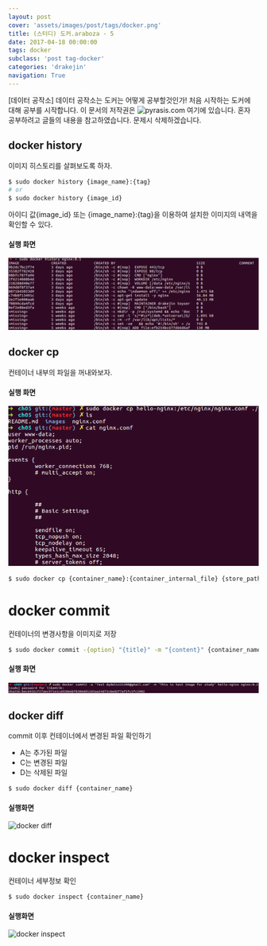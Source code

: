 ```yaml
---
layout: post
cover: 'assets/images/post/tags/docker.png'
title: (스터디) 도커.araboza - 5
date: 2017-04-18 00:00:00
tags: docker
subclass: 'post tag-docker'
categories: 'drakejin'
navigation: True
---
```

[데이터 공작소] 데이터 공작소는 도커는 어떻게 공부할것인가! 처음 시작하는 도커에 대해 공부를 시작합니다. 이 문서의 저작권은 ![pyrasis.com](http://pyrasis.com/private/2014/11/30/publish-docker-for-the-really-impatient-book) 여기에 있습니다. 혼자 공부하려고 글들의 내용을 참고하였습니다. 문제시 삭제하겠습니다. 



## docker history
이미지 히스토리를 살펴보도록 하자.

``` bash
$ sudo docker history {image_name}:{tag}
# or
$ sudo docker history {image_id}
```
아이디 값{image_id} 또는 {image_name}:{tag}을 이용하여 설치한 이미지의 내역을 확인할 수 있다.

#### 실행 화면

![docker history](/assets/images/post/2017-04-18/history.png)

## docker cp
컨테이너 내부의 파일을 꺼내와보자.

#### 실행 화면

![docker cp](/assets/images/post/2017-04-18/cp.png)


``` bash 
$ sudo docker cp {container_name}:{container_internal_file} {store_path}
```

# docker commit
컨테이너의 변경사항을 이미지로 저장

``` bash
$ sudo docker commit -{option} "{title}" -m "{content}" {container_name} {image_name}:{tag}
```

#### 실행 화면

![docker commit](/assets/images/post/2017-04-18/commit.png)

## docker diff
commit 이후 컨테이너에서 변경된 파일 확인하기

 - A는 추가된 파일
 - C는 변경된 파일
 - D는 삭제된 파일

``` bash
$ sudo docker diff {container_name}
```

#### 실행화면

![docker diff](/assets/images/post/2014-04-18/diff.png)


# docker inspect
컨테이너 세부정보 확인

``` bash
$ sudo docker inspect {container_name}
```

#### 실행화면

![docker inspect](/assets/images/post/2014-04-18/inspect.png)
